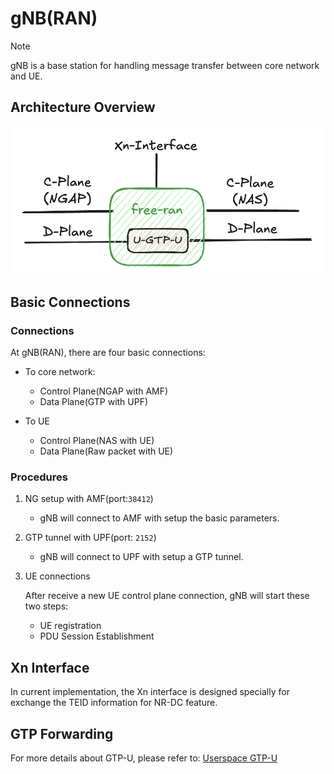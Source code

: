 # gNB(RAN)

> [!Note]
> gNB is a base station for handling message transfer between core network and UE.

## Architecture Overview

![free-ran](../image/free-ran.png)

## Basic Connections

### Connections

At gNB(RAN), there are four basic connections:

- To core network:

    - Control Plane(NGAP with AMF)
    - Data Plane(GTP with UPF)

- To UE

    - Control Plane(NAS with UE)
    - Data Plane(Raw packet with UE)

### Procedures

1. NG setup with AMF(port:`38412`)

    - gNB will connect to AMF with setup the basic parameters.

2. GTP tunnel with UPF(port: `2152`)

    - gNB will connect to UPF with setup a GTP tunnel.

3. UE connections

    After receive a new UE control plane connection, gNB will start these two steps:

    - UE registration
    - PDU Session Establishment

## Xn Interface

In current implementation, the Xn interface is designed specially for exchange the TEID information for NR-DC feature.

## GTP Forwarding

For more details about GTP-U, please refer to: [Userspace GTP-U](01-userspace-gtp-u.md)
